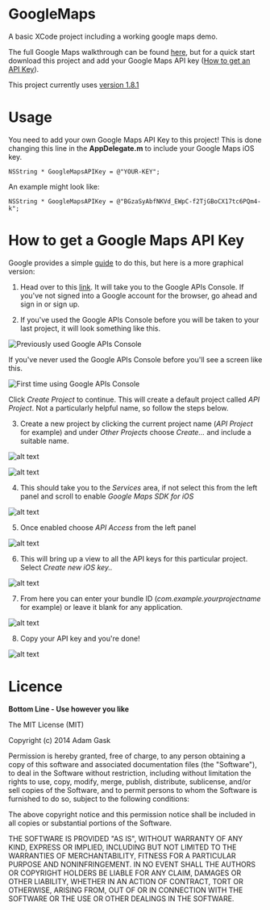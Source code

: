 # GoogleMaps


A basic XCode project including a working google maps demo.

The full Google Maps walkthrough can be found [here](https://developers.google.com/maps/documentation/ios/start), but for a quick start download this project and add your Google Maps API key ([How to get an API Key](https://github.com/AJ9/GoogleMaps#how-to-get-a-google-maps-api-key)).

This project currently uses [version 1.8.1](https://dl.google.com/geosdk/GoogleMaps-iOS-1.8.1.zip)



# Usage

You need to add your own Google Maps API Key to this project! This is done changing this line in the **AppDelegate.m** to include your Google Maps iOS key.

`NSString * GoogleMapsAPIKey = @"YOUR-KEY";`

An example might look like: 


`NSString * GoogleMapsAPIKey = @"BGzaSyAbfNKVd_EWpC-f2TjGBoCX17tc6PQm4-k";`



# How to get a Google Maps API Key

Google provides a simple [guide](https://developers.google.com/maps/documentation/ios/start#obtaining_an_api_key) to do this, but here is a more graphical version:

1) Head over to this [link](https://code.google.com/apis/console/?noredirect). It will take you to the Google APIs Console.
If you've not signed into a Google account for the browser, go ahead and sign in or sign up. 

2) If you've used the Google APIs Console before you will be taken to your last project, it will look something like this.

![Previously used Google APIs Console](https://raw.githubusercontent.com/AJ9/GoogleMaps/master/Walkthrough/Previous%20Sign%20In.png)

If you've never used the Google APIs Console before you'll see a screen like this. 

![First time using Google APIs Console](https://raw.githubusercontent.com/AJ9/GoogleMaps/master/Walkthrough/First%20Time.png)

Click *Create Project* to continue. This will create a default project called *API Project*. Not a particularly helpful name, so follow the steps below. 

3) Create a new project by clicking the current project name (*API Project* for example) and under *Other Projects* choose *Create...* and include a suitable name. 

![alt text](https://raw.githubusercontent.com/AJ9/GoogleMaps/master/Walkthrough/Create%20Project.png "Create Button")

![alt text](https://raw.githubusercontent.com/AJ9/GoogleMaps/master/Walkthrough/Suitable%20Name.png "Suitable Name")

4) This should take you to the *Services* area, if not select this from the left panel and scroll to enable *Google Maps SDK for iOS*

![alt text](https://raw.githubusercontent.com/AJ9/GoogleMaps/master/Walkthrough/Choose%20Maps%20API.png "Choose Maps API")

5) Once enabled choose *API Access* from the left panel

![alt text](https://raw.githubusercontent.com/AJ9/GoogleMaps/master/Walkthrough/API%20Access.png "API Access")

6) This will bring up a view to all the API keys for this particular project. Select *Create new iOS key..* 

![alt text](https://raw.githubusercontent.com/AJ9/GoogleMaps/master/Walkthrough/iOS%20Key.png "iOS Key")

7) From here you can enter your bundle ID (*com.example.yourprojectname* for example) or leave it blank for any application. 

![alt text](https://raw.githubusercontent.com/AJ9/GoogleMaps/master/Walkthrough/Bundle%20ID.png "Bundle ID")

8) Copy your API key and you're done!

![alt text](https://raw.githubusercontent.com/AJ9/GoogleMaps/master/Walkthrough/Key.png "API Key")


# Licence

**Bottom Line - Use however you like**

The MIT License (MIT)

Copyright (c) 2014 Adam Gask

Permission is hereby granted, free of charge, to any person obtaining a copy
of this software and associated documentation files (the "Software"), to deal
in the Software without restriction, including without limitation the rights
to use, copy, modify, merge, publish, distribute, sublicense, and/or sell
copies of the Software, and to permit persons to whom the Software is
furnished to do so, subject to the following conditions:

The above copyright notice and this permission notice shall be included in all
copies or substantial portions of the Software.

THE SOFTWARE IS PROVIDED "AS IS", WITHOUT WARRANTY OF ANY KIND, EXPRESS OR
IMPLIED, INCLUDING BUT NOT LIMITED TO THE WARRANTIES OF MERCHANTABILITY,
FITNESS FOR A PARTICULAR PURPOSE AND NONINFRINGEMENT. IN NO EVENT SHALL THE
AUTHORS OR COPYRIGHT HOLDERS BE LIABLE FOR ANY CLAIM, DAMAGES OR OTHER
LIABILITY, WHETHER IN AN ACTION OF CONTRACT, TORT OR OTHERWISE, ARISING FROM,
OUT OF OR IN CONNECTION WITH THE SOFTWARE OR THE USE OR OTHER DEALINGS IN THE
SOFTWARE.
